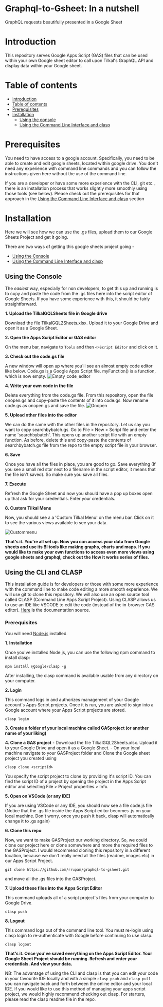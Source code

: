 # Graphql-to-Gsheet: In a nutshell
GraphQL requests beautifully presented in a Google Sheet

# Introduction 
This repository serves Google Apps Script (GAS) files that can be used within your own Google sheet editor to call upon Tilkal's GraphQL API and display data within your Google sheet.

Table of contents
=================

<!--ts-->
   * [Introduction](#introduction)
   * [Table of contents](#table-of-contents)
   * [Prerequisites](#prerequisites)
   * [Installation](#installation)
      * [Using the console](#using-the-console)
      * [Using the Command Line Interface and clasp](#using-the-CLI-and-CLASP)
<!--te-->

# Prerequisites

You need to have access to a google account. Specifically, you need to be able to create and edit google sheets, located within google drive. 
You don't need any experience with command line commands and you can follow the instructions given here without the use of the command line. 

If you are a developer or have some more experience with the CLI, git etc., there is an installation process that works slightly more smoothly using those tools (see below). Please check out the prerequisites for that approach in the [Using the Command Line Interface and clasp](#using-the-CLI-and-CLASP) section

 # Installation
 
 Here we will see how we can use the .gs files, upload them to our Google Sheets Project and get it going. 
 
 There are two ways of getting this google sheets project going -
 <!--ts-->
   * [Using the Console](#using-the-console)
   * [Using the Command Line Interface and clasp](#using-the-cli)
<!--te-->

## Using the Console

The *easiest* way, especially for non developers, to get this up and running is to copy and paste the code from the .gs files here into the script editor of Google Sheets. If you have some experience with this, it should be fairly straightforward. 

**1. Upload the TilkalGQLSheets file in Google drive**

Download the file TilkalGQL2Sheets.xlsx. Upload it to your Google Drive and open it as a Google Sheet.

**2. Open the Apps Script Editor or GAS editor**

On the menu bar, navigate to `Tools` and then  `<>Script Editor` and click on it.

**3. Check out the code.gs file** 

A new window will open up where you'll see an almost empty code editor like below. Code.gs is a Google Apps Script file. myFunction() is a function, which is now empty.
![Empty_code_editor](/Images/gaseditor.png)

**4. Write your own code in the file**

Delete everything from the code.gs file. From this repository, open the file onopen.gs and copy-paste the contents of it into code.gs. Now rename code.gs as      onopen.gs and save the file. 
![Onopen](/Images/onopen.png)
  
**5. Upload other files into the editor**

We can do the same with the other files in the repository. Let us say you want to copy searchbybatch.gs. Go to File > New > Script file and enter the name 'searchbybatch'. This opens up another script file with an empty function. As before, delete this and copy-paste the contents of searchbybatch.gs file from the repo to the empty script file in your browser. 

**6. Save**

Once you have all the files in place, you are good to go. Save everything (If you see a small red star next to a filename in the script editor, it means that the file isn't saved). So make sure you save all files. 

**7. Execute** 

Refresh the Google Sheet and now you should have a pop up boxes open up that ask for your credentials. Enter your credentials. 

**8. Custom Tilkal Menu**

Now, you should see a a 'Custom Tilkal Menu' on the menu bar. Click on it to see the various views available to see your data. 

![Custommenu](/Images/custommenu.png)

**That's it. You're all set up. Now you can access your data from Google sheets and use its BI tools like making graphs, charts and maps. If you would like to make your own functions to access even more views using google sheets and graphql, check out the How it works series of files.**

## Using the CLI and CLASP

This installation guide is for developers or those with some more experience with the command line to make code editing a more smooth experience. We will use git to clone this repository. We will also use an open source tool called CLASP (Command Line Apps Script Project). Using CLASP allows us to use an IDE like VSCODE to edit the code (instead of the in-browser GAS editor). [Here](https://developers.google.com/apps-script/guides/clasp) is the documentation source. 

### Prerequisites
You will need [Node.js](https://nodejs.org/en/download/) installed.  

**1. Installation**

Once you've installed Node.js, you can use the following npm command to install clasp:

```npm install @google/clasp -g```

After installing, the clasp command is available usable from any directory on your computer.

**2. Login**

This command logs in and authorizes management of your Google account's Apps Script projects. Once it is run, you are asked to sign into a Google account where your Apps Script projects are stored.

```clasp login```

**3. Create a folder of your local machine called GASproject (or another name of your liking)**

**4. Clone a GAS project**
     - Download the file TilkalGQL2Sheets.xlsx. Upload it to your Google Drive and open it as a Google Sheet. 
     - On your local machine navigate to your GASProject folder and Clone the Google sheet project you created using 
    
```clasp clone <scriptId>```

You specify the script project to clone by providing it's script ID. You can find the script ID of a project by opening the project in the Apps Script editor and selecting File > Project properties > Info.

**5. Open on VSCode (or any IDE)**

If you are using VSCode or any IDE, you should now see a file code.js file (Notice that the .gs file inside the Apps Script editor becomes .js on your local machine. Don't worry, once you push it back, clasp will automatically change it to .gs again)

**6. Clone this repo**

Now, we want to make GASProject our working directory. So, we could clone our project here or clone somewhere and move the required files to the GASProject. I would recommend cloning this repository in a different location, because we don't really need all the files (readme, images etc) in our Apps Script Project. 

```git clone https://github.com/rrupam/graphql-to-gsheet.git``` 

and move all the .gs files into the GASProject.

**7. Upload these files into the Apps Script Editor**

 This command uploads all of a script project's files from your computer to Google Drive.

```clasp push```

**8. Logout**

This command logs out of the command line tool. You must re-login using clasp login to re-authenticate with Google before continuing to use clasp.

```clasp logout```

**That's it. Once you've saved everything on the Apps Script Editor. Your Google Sheet Project should be running. Refresh and enter your credentials. And view your data.**

NB: The advantage of using the CLI and clasp is that you can edit your code in your favourite IDE locally and with a simple ```clasp psuh``` and ```clasp pull``` you can navigate back and forth between the online editor and your local IDE. If you would like to use this method of managing your apps script project, we would highly recommend checking out clasp. For starters, please read the clasp readme file in the repo.
